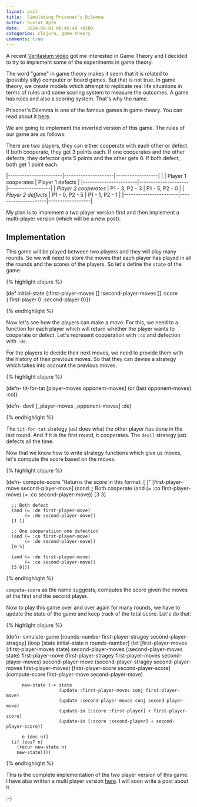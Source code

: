 ```yaml
---
layout: post
title:  Simulating Prisoner's Dilemma
author: Suvrat Apte
date:   2024-06-01 08:45:40 +0200
categories: clojure, game-theory
comments: true
---
```


A recent [Veritasium video](https://www.youtube.com/watch?v=mScpHTIi-kM) got me
interested in Game Theory and I decided to try to implement some of the
experiments in game theory.

The word "game" in game theory makes it seem that it is related to (possibly
silly) computer or board games. But that is not true. In game theory, we create
models which attempt to replicate real life situations in terms of rules and
some scoring system to measure the outcomes. A game has rules and also a scoring
system. That's why the name.

Prisoner's Dilemma is one of the famous games in game theory. You can read about
it [here](https://en.wikipedia.org/wiki/Prisoner%27s_dilemma).

We are going to implement the inverted version of this game. The rules of our
game are as follows:

There are two players, they can either cooperate with each other or defect.  If
both cooperate, they get 3 points each. If one cooperates and the other defects,
they defector gets 5 points and the other gets 0. If both defect, both get 1
point each.

|-----------------------|---------------------|------------------|
|                       | Player 1 cooperates | Player 1 defects |
|-----------------------|---------------------|------------------|
| *Player 2 cooperates* | P1 - 3, P2 - 3      | P1 - 5, P2 - 0   |
| *Player 2 deffects*   | P1 - 0, P2 - 5      | P1 - 1, P2 - 1   |
|-----------------------|---------------------|------------------|

My plan is to implement a two player version first and then implement a
multi-player version (which will be a new post).

<!---excerpt-break-->

## Implementation

This game will be played between two players and they will play many rounds. So
we will need to store the moves that each player has played in all the rounds
and the scores of the players. So let's define the `state` of the game:

{% highlight clojure %}

(def initial-state
  {:first-player-moves []
   :second-player-moves []
   :score {:first-player 0
           :second-player 0}})

{% endhighlight %}

Now let's see how the players can make a move. For this, we need to a function
for each player which will return whether the player wants to cooperate or
defect. Let's represent cooperation with `:co` and defection with `:de`.

For the players to decide their next moves, we need to provide them with the
history of their previous moves. So that they can devise a strategy which takes
into account the previous moves.

{% highlight clojure %}

(defn- tit-for-tat
  [player-moves opponent-moves]
  (or (last opponent-moves) :co))

(defn- devil
  [_player-moves _opponent-moves]
  :de)

{% endhighlight %}

The `tit-for-tat` strategy just does what the other player has done in the last
round. And if it is the first round, it cooperates.
The `devil` strategy just defects all the time.

Now that we know how to write strategy functions which give us moves, let's
compute the score based on the moves.

{% highlight clojure %}

(defn- compute-score
  "Returns the score in this format:
   [<first-player-score> <second-player-score>]"
  [first-player-move second-player-move]
  (cond
      ;; Both cooperate
      (and (= :co first-player-move)
           (= :co second-player-move))
      [3 3]

      ;; Both defect
      (and (= :de first-player-move)
           (= :de second-player-move))
      [1 1]

      ;; One cooperatiion one defection
      (and (= :co first-player-move)
           (= :de second-player-move))
      [0 5]

      (and (= :de first-player-move)
           (= :co second-player-move))
      [5 0]))

{% endhighlight %}

`compute-score` as the name suggests, computes the score given the moves of the
first and the second player.

Now to play this game over and over again for many rounds, we have to update the
state of the game and keep track of the total score. Let's do that:

{% highlight clojure %}

(defn- simulate-game
  [rounds-number first-player-stragey second-player-stragey]
  (loop [state initial-state
         n rounds-number]
    (let [first-player-moves (:first-player-moves state)
          second-player-moves (:second-player-moves state)
          first-player-move (first-player-stragey first-player-moves
                                                  second-player-moves)
          second-player-move (second-player-stragey second-player-moves
                                                    first-player-moves)
          [first-player-score second-player-score]
          (compute-score first-player-move
                         second-player-move)

          new-state (-> state
                        (update :first-player-moves conj first-player-move)
                        (update :second-player-moves conj second-player-move)
                        (update-in [:score :first-player] + first-player-score)
                        (update-in [:score :second-player] + second-player-score))

          n (dec n)]
      (if (pos? n)
        (recur new-state n)
        new-state))))

{% endhighlight %}

This is the complete implementation of the two player version of this game.
I have also written a multi player version [here](https://github.com/suvratapte/game-theory/blob/main/src/game_theory/multi_player.clj).
I will soon write a post about it.

:-)
